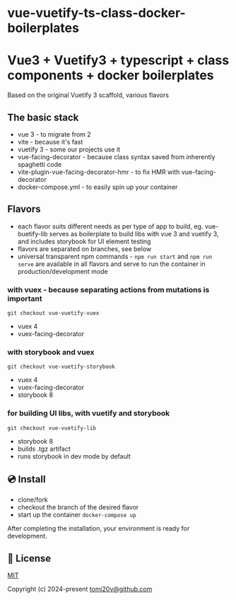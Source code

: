 # vue-vuetify-ts-class-docker-boilerplates

# Vue3 + Vuetify3 + typescript + class components + docker boilerplates 

Based on the original Vuetify 3 scaffold, various flavors

## The basic stack

- vue 3 - to migrate from 2
- vite - because it's fast
- vuetify 3 - some our projects use it
- vue-facing-decorator - because class syntax saved from inherently spaghetti code
- vite-plugin-vue-facing-decorator-hmr - to fix HMR with vue-facing-decorator
- docker-compose.yml - to easily spin up your container

## Flavors

- each flavor suits different needs as per type of app to build, eg. vue-buetify-lib serves as boilerplate to build
    libs with vue 3 and vuetify 3, and includes storybook for UI element testing
- flavors are separated on branches, see below
- universal transparent npm commands - ```npm run start``` and ```npm run serve``` are available in all flavors and
    serve to run the container in production/development mode

### with vuex - because separating actions from mutations is important
```git checkout vue-vuetify-vuex```

- vuex 4
- vuex-facing-decorator

### with storybook and vuex
```git checkout vue-vuetify-storybook```

- vuex 4
- vuex-facing-decorator
- storybook 8

### for building UI libs, with vuetify and storybook
```git checkout vue-vuetify-lib```

- storybook 8
- builds .tgz artifact
- runs storybook in dev mode by default

## 💿 Install

- clone/fork
- checkout the branch of the desired flavor
- start up the container ```docker-compose up```

After completing the installation, your environment is ready for development.

## 📑 License
[MIT](http://opensource.org/licenses/MIT)

Copyright (c) 2024-present tomi20v@github.com
